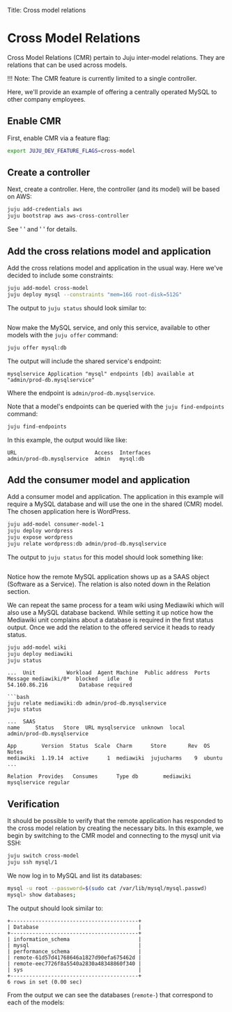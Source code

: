 Title: Cross model relations

<!--

Very brief definition of 'models' and 'relations'. Provide links to their
respective pages.

Explain how the above are limiting. Provide a real-world example such as:

Often times, your infrastructure consists of shared resources outside of the
different models that are operated. Examples might be a shared object storage
service providing space for data backups, or a central Nagios service.

-->

# Cross Model Relations

Cross Model Relations (CMR) pertain to Juju inter-model relations. They are
relations that can be used across models.

!!! Note:
    The CMR feature is currently limited to a single controller.

Here, we'll provide an example of offering a centrally operated MySQL to other
company employees.

## Enable CMR

First, enable CMR via a feature flag:

```bash
export JUJU_DEV_FEATURE_FLAGS=cross-model
```

## Create a controller

Next, create a controller. Here, the controller (and its model) will be based
on AWS:

```bash
juju add-credentials aws
juju bootstrap aws aws-cross-controller
```

See ' ' and ' ' for details.

## Add the cross relations model and application

Add the cross relations model and application in the usual way. Here we've
decided to include some constraints: 

```bash
juju add-model cross-model
juju deploy mysql --constraints "mem=16G root-disk=512G"
```

The output to `juju status` should look similar to:

```no-highlight
```

Now make the MySQL service, and only this service, available to other models
with the `juju offer` command:

```bash
juju offer mysql:db
```

The output will include the shared service's endpoint:

```no-highlight
mysqlservice Application "mysql" endpoints [db] available at
"admin/prod-db.mysqlservice"
```

Where the endpoint is `admin/prod-db.mysqlservice`.

Note that a model's endpoints can be queried with the `juju find-endpoints`
command:

```bash
juju find-endpoints
```

In this example, the output would like like:

```no-highlight
URL                         Access  Interfaces
admin/prod-db.mysqlservice  admin   mysql:db
```

## Add the consumer model and application

Add a consumer model and application. The application in this example will
require a MySQL database and will use the one in the shared (CMR) model. The
chosen application here is WordPress.

```bash
juju add-model consumer-model-1
juju deploy wordpress
juju expose wordpress
juju relate wordpress:db admin/prod-db.mysqlservice
```

The output to `juju status` for this model should look something like:

```no-highlight
```

Notice how the remote MySQL application shows up as a SAAS object (Software as
a Service). The relation is also noted down in the Relation section.

We can repeat the same process for a team wiki using Mediawiki which will also
use a MySQL database backend. While setting it up notice how the Mediawiki unit
complains about a database is required in the first status output. Once we add
the relation to the offered service it heads to ready status.

```bash
juju add-model wiki
juju deploy mediawiki
juju status
```

```no-highlight
...  Unit          Workload  Agent Machine  Public address  Ports  Message mediawiki/0*  blocked   idle   0
54.160.86.216          Database required

```bash
juju relate mediawiki:db admin/prod-db.mysqlservice
juju status
```

```no-highlight
...  SAAS
name     Status   Store  URL mysqlservice  unknown  local
admin/prod-db.mysqlservice

App        Version  Status  Scale  Charm      Store       Rev  OS      Notes
mediawiki  1.19.14  active      1  mediawiki  jujucharms    9  ubuntu ...

Relation  Provides   Consumes      Type db        mediawiki  mysqlservice regular
```

## Verification

It should be possible to verify that the remote application has responded to
the cross model relation by creating the necessary bits. In this example, we
begin by switching to the CMR model and connecting to the mysql unit via SSH:

```bash
juju switch cross-model
juju ssh mysql/1
```

We now log in to MySQL and list its databases:

```bash
mysql -u root --password=$(sudo cat /var/lib/mysql/mysql.passwd)
mysql> show databases;
```

The output should look similar to:

```no-highlight
+-----------------------------------------+
| Database                                |
+-----------------------------------------+
| information_schema                      |
| mysql                                   |
| performance_schema                      |
| remote-61d57d41768646a1827d90efa675462d |
| remote-eec7726f8a5540a2830a48348860f340 |
| sys                                     |
+-----------------------------------------+
6 rows in set (0.00 sec)
```

From the output we can see the databases (`remote-`) that correspond to
each of the models:


<!-- LINKS -->

[commands-offer]: ./commands.html#offer
[commands-find-endpoints]: ./commands.html#find-endpoints
